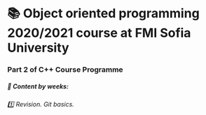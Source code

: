 # :books: Object oriented programming 2020/2021 course at FMI Sofia University 
### Part 2 of C++ Course Programme

#####  :pushpin: Content by weeks: 
###### :one: Revision. Git basics. 
